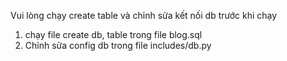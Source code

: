 Vui lòng chạy create table và chỉnh sửa kết nối db trước khi chạy

1. chạy file create db, table trong file blog.sql
2. Chỉnh sửa config db trong file includes/db.py
